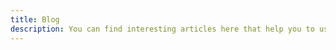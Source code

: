```yaml
---
title: Blog
description: You can find interesting articles here that help you to use Slangbrain and study language.
---
```

